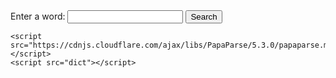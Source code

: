 <form id="dictionaryForm">
        <label for="word">Enter a word:</label>
        <input type="text" id="word" name="word" required>
        <button type="submit">Search</button>
    </form>
    <div id="definition"></div>

    <script src="https://cdnjs.cloudflare.com/ajax/libs/PapaParse/5.3.0/papaparse.min.js"></script>
    <script src="dict"></script>
